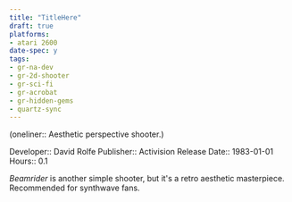```yaml
---
title: "TitleHere"
draft: true
platforms:
- atari 2600
date-spec: y
tags:
- gr-na-dev
- gr-2d-shooter
- gr-sci-fi 
- gr-acrobat 
- gr-hidden-gems
- quartz-sync
---
```


(oneliner:: Aesthetic perspective shooter.)

Developer:: David Rolfe
Publisher:: Activision
Release Date:: 1983-01-01
Hours:: 0.1

*Beamrider* is another simple shooter, but it's a retro aesthetic masterpiece. Recommended for synthwave fans.